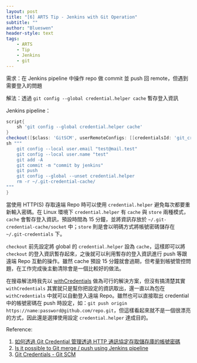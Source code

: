 ```yaml
---
layout: post
title: "[6] ARTS Tip - Jenkins with Git Operation"
subtitle: ""
author: "Blueswen"
header-style: text
tags:
    - ARTS
    - Tip
    - Jenkins
    - git
---
```


需求：在 Jenkins pipeline 中操作 repo 做 commit 並 push 回 remote，但遇到需要登入的問題

解法：透過 ```git config --global credential.helper cache``` 暫存登入資訊

Jenkins pipeline：

```groovy
script{
    sh 'git config --global credential.helper cache'
}
checkout([$class: 'GitSCM', userRemoteConfigs: [[credentialsId: 'git_credential', url: "${git_url}"]]])
sh """
    git config --local user.email "test@mail.test"
    git config --local user.name "test"
    git add -A
    git commit -m "commit by jenkins"
    git push
    git config --global --unset credential.helper
    rm -r ~/.git-credential-cache/
"""
}
```

當使用 HTTP(S) 存取遠端 Repo 時可以使用 ```credential.helper``` 避免每次都要重新輸入密碼。在 Linux 環境下 ```credential.helper``` 有 ```cache``` 與 ```store``` 兩種模式，```cache``` 會暫存登入資訊，預設時間為 15 分鐘，並將資訊存放於 ```~/.git-credential-cache/socket``` 中；```store``` 則是會以明碼方式將帳號密碼儲存在 ```~/.git-credentials``` 下。

```checkout``` 前先設定將 global 的 ```credential.helper``` 設為 ```cache```，這樣即可以將 ```checkout``` 的登入資訊暫存起來，之後就可以利用暫存的登入資訊進行 push 等跟遠端 Repo 互動的操作。雖然 cache 預設 15 分鐘就會過期，但考量到帳號管控問題，在工作完成後主動清除會是一個比較好的做法。

在搜尋解法時我先以 [withCredentials](https://www.jenkins.io/doc/pipeline/steps/credentials-binding/) 做為可行的解決方案，但沒有搞清楚其實 ```withCredentials``` 其實就只是幫你把設定的資訊取出，還一直以為包在 ```withCredentials``` 中就可以自動登入遠端 Repo。雖然也可以直接取出 credential 中的帳號密碼在 push 時設定，如：```git push origin https://name:password@github.com/repo.git```，但這樣看起來就不是一個很漂亮的方式，因此還是選擇使用設定 ```credential.helper``` 達成目的。

Reference:

1. [如何透過 Git Credential 管理透過 HTTP 通訊協定存取儲存庫的帳號密碼](https://blog.miniasp.com/post/2018/05/28/Git-Credential-Howto)
2. [Is it possible to Git merge / push using Jenkins pipeline](https://stackoverflow.com/a/48523179/13582118)
3. [Git Credentials - Git SCM](https://git-scm.com/docs/gitcredentials)
